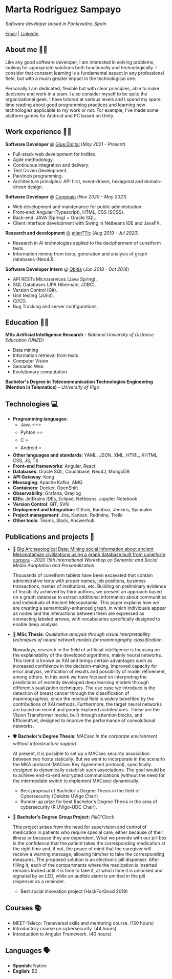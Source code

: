 # Marta Rodríguez Sampayo
*Software developer based in Pontevedra, Spain*

[Email](mailto:martarodsam@gmail.com) | [LinkedIn](https://www.linkedin.com/in/marta-rodriguez-sampayo/)

## About me 👩‍🦰
Like any good software developer, I am interested in solving problems, looking for appropriate solutions both functionally and technologically. I consider that constant learning is a fundamental aspect in any professional field, but with a much greater impact in the technological one.

Personally I am dedicated, flexible but with clear principles, able to make decisions and work in a team. I also consider myself to be quite the organizational geek. I have tutored at various levels and I spend my spare time reading about good programming practices and learning new technologies applicable to my work or not. For example, I've made some platform games for Android and PC based on Unity.


## Work experience 👩‍💻

**Software Developer** @ [Glue Digital](https://glue.digital/)
(*May 2021 - Present*)

- Full-stack web development for Inditex.
- Agile methodology.
- Continuous integration and delivery.
- Test Driven Development.
- Pair/mob programming.
- Architecture principles: API first, event-driven, hexagonal and domain-driven design.

**Software Developer** @ [Coremain](https://www.coremain.com/)
(*Nov 2020 - May 2021*)

- Web development and maintenance for public administration:
- Front-end: Angular (Typescript), HTML, CSS (SCSS).
- Back-end: JAVA (Spring) + Oracle SQL.
- Client interface development with Swing in Netbeans IDE and JavaFX.

**Research and development** @ [atlanTTic](https://atlanttic.uvigo.es/en/)
(*Aug 2019 - Jul 2020*)

- Research in AI technologies applied to the decipherment of cuneiform texts.
- Information mining from texts, generation and analysis of graph databases (Neo4J).

**Software Developer Intern** @ [Qbitia](https://www.qbitia.com/)
(*Jun 2018 - Oct 2018*)

- API RESTs Microservices (Java Spring).
- SQL Databases (JPA Hibernate, JDBC).
- Version Control (Git).
- Unit testing (JUnit).
- CI/CD.
- Bug Tracking and server configurations.

## Education 👩‍🎓

**MSc Artificial Intelligence Research** - *National University of Distance Education (UNED)*

- Data mining                   
- Information retrieval from texts
- Computer Vision              
- Semantic Web
- Evolutionary computation

**Bachelor's Degree in Telecommunication Technologies Engineering (Mention in Telematics)** - *University of Vigo*


## Technologies 💻

- **Programming languages**: 
    - Java ⭐⭐⭐ 
    - Pyhton ⭐⭐
    - C ⭐
    - Android ⭐
- **Other languages and standards**: YAML, JSON, XML, HTML, XHTML, CSS, JS, TS
- **Front-end frameworks**: Angular, React
- **Databases**: Oracle SQL, Couchbase, Neo4J, MongoDB
- **API Gateway**: Kong
- **Messaging**: Apache Kafka, AMQ
- **Containers**: Docker, OpenShift
- **Observability**: Grafana, Graylog
- **IDEs**: JetBrains IDEs, Eclipse, Netbeans, Jupyter Notebook
- **Version Control**: GIT, SVN
- **Deployment and Integration**: Github, Bamboo, Jenkins, Spinnaker
- **Project management**: Jira, Kanban, Redmine, Trello
- **Other tools**: Teams, Slack, Answerhub

## Publications and projects 📄 
- 📜 [Big Archaeological Data: Mining social information about ancient
Mesopotamian civilizations using a graph database built from cuneiform corpora](https://doi.org/10.1109/SMAP49528.2020.9248435) - *2020 15th International Workshop on Semantic and Social Media Adaptation and Personalization*
    
    Thousands of cuneiform tablets have been excavated that contain administrative texts with proper names, job positions, business transactions, names of institutions, etc. Building on preliminary evidence of feasibility achieved by third authors, we present an approach based on a graph database to extract additional information about communities and individuals of Ancient Mesopotamia. This paper explains how we are creating a semantically-enhanced graph, in which individuals appear as nodes and the interactions between them are expressed as connecting labeled arrows, with vocabularies specifically designed to enable deep analysis.

- 🧬	 **MSc Thesis**: *Qualitative analysis through visual interpretability techniques of neural network models for mammography classification.*

    Nowadays, research in the field of artificial intelligence is focusing on the explainability of the 
    developed algorithms, mainly neural networks. This trend is known as XAI and brings certain 
    advantages such as increased confidence in the decision-making, improved capacity for error analysis, verification of results and possibility of model refinement, among others. In this work we have 
    focused on interpreting the predictions of recently developed deep learning models through different visualization techniques. The use case we introduce is the detection of breast cancer through the classification of mammographies, since the medical field is widely benefited by the contributions of XAI methods. Furthermore, the target neural networks are based on recent and poorly explored architectures. These are the Vision Transformer model, built through attention blocks, and EfficientNet, designed to improve the performance of convolutional networks.

- 🛡️  **Bachelor's Degree Thesis**: *MACsec in the corporate environment without infrastructure support.*

    At present, it is possible to set up a MACsec security association between two hosts statically. But we want to incorporate in the scenario the MKA protocol (MACsec Key Agreement protocol), specifically designed to dynamically establish such associations. The goal would be to achieve end-to-end encrypted communications (without the need for the intermediate switch to implement MACsec) dynamically.

    - Best proposal of Bachelor's Degree Thesis in the field of Cybersecurity (Deloitte UVigo Chair)
    - Runner-up prize for best Bachelor's Degree Thesis in the area of cybersecurity (R UVigo-UDC Chair).

- 💊 **Bachelor's Degree Group Project**: *PillO'Clock*

    This project arises from the need for supervision and control of medication in patients who require special care, either because of their illness or because they are dependent. What we provide with our pill box is the confidence that the patient takes the corresponding medication at the right time and, if not, the peace of mind that the caregiver will receive a warning message, allowing him/her to take the corresponding measures.
    The proposed solution is an electronic pill dispenser. After filling it, each of the compartments where the medication is inserted remains locked until it is time to take it, at which time it is unlocked and signaled by an LED, while an audible alarm is emitted in the pill dispenser as a reminder.

    -  Best social innovation project (HackForGood 2019)

## Courses 📚	
- MEET-Teleco: Transversal skills and mentoring course. (150 hours)
- Introductory course on cybersecurity. (44 hours)
- Introduction to Angular Framework. (40 hours)

## Languages 🗣️
- **Spanish**: Native
- **English**: B2

